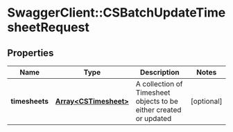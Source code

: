 # SwaggerClient::CSBatchUpdateTimesheetRequest

## Properties
Name | Type | Description | Notes
------------ | ------------- | ------------- | -------------
**timesheets** | [**Array&lt;CSTimesheet&gt;**](CSTimesheet.md) | A collection of Timesheet objects to be either created or updated | [optional] 


